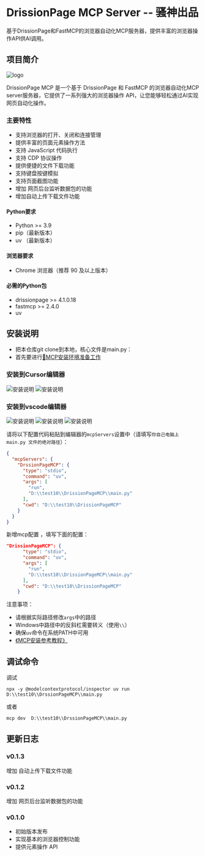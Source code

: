 # DrissionPage MCP Server -- 骚神出品

基于DrissionPage和FastMCP的浏览器自动化MCP服务器，提供丰富的浏览器操作API供AI调用。

## 项目简介
![logo](img/DrissionPageMCP-logo.png)

DrissionPage MCP  是一个基于 DrissionPage 和 FastMCP 的浏览器自动化MCP server服务器，它提供了一系列强大的浏览器操作 API，让您能够轻松通过AI实现网页自动化操作。

### 主要特性

- 支持浏览器的打开、关闭和连接管理
- 提供丰富的页面元素操作方法
- 支持 JavaScript 代码执行
- 支持 CDP 协议操作
- 提供便捷的文件下载功能
- 支持键盘按键模拟
- 支持页面截图功能
- 增加 网页后台监听数据包的功能
- 增加自动上传下载文件功能

#### Python要求
- Python >= 3.9
- pip（最新版本）
- uv （最新版本）


#### 浏览器要求
- Chrome 浏览器（推荐 90 及以上版本）


#### 必需的Python包
- drissionpage >= 4.1.0.18
- fastmcp >= 2.4.0
- uv

## 安装说明
- 把本仓库git clone到本地，核心文件是main.py：
- 首先要进行[💖MCP安装环境准备工作](./MCP安装教程.md)

### 安装到Cursor编辑器

![安装说明](img/install_to_Cursor1.png)
![安装说明](img/install_to_cursor2.png)

### 安装到vscode编辑器

![安装说明](img/install_to_vscode0.png)
![安装说明](img/install_to_vscode1.png)
![安装说明](img/install_to_vscode2.png)


请将以下配置代码粘贴到编辑器的`mcpServers`设置中（请填写`你自己电脑上 main.py 文件的绝对路径`）：

```json
{
  "mcpServers": {
    "DrssionPageMCP": {
      "type": "stdio",
      "command": "uv",
      "args": [
        "run",
        "D:\\test10\\DrissionPageMCP\\main.py"
      ],
      "cwd": "D:\\test10\\DrissionPageMCP"
    }
  }
}
```
新增mcp配置 ，填写下面的配置：
``` json
"DrissionPageMCP": {
      "type": "stdio",
      "command": "uv",
      "args": [
        "run",
        "D:\\test10\\DrissionPageMCP\\main.py"
      ],
      "cwd": "D:\\test10\\DrissionPageMCP"
    } 
```

注意事项：
- 请根据实际路径修改`args`中的路径
- Windows中路径中的反斜杠需要转义（使用`\\`）
- 确保`uv`命令在系统PATH中可用
- [《MCP安装参考教程》](https://docs.trae.ai/ide/model-context-protocol)


## 调试命令

调试
```
npx -y @modelcontextprotocol/inspector uv run D:\\test10\\DrssionPageMCP\\main.py
```
或者
```
mcp dev  D:\\test10\\DrssionPageMCP\\main.py
```

## 更新日志
### v0.1.3
增加 自动上传下载文件功能
### v0.1.2
增加 网页后台监听数据包的功能

### v0.1.0

- 初始版本发布
- 实现基本的浏览器控制功能
- 提供元素操作 API
